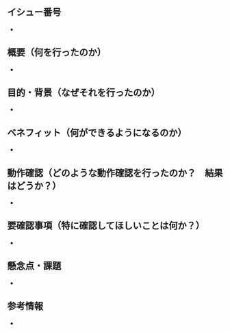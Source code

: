 ## イシュー番号

-

## 概要（何を行ったのか）

-

## 目的・背景（なぜそれを行ったのか）

-

## ベネフィット（何ができるようになるのか）

-

## 動作確認（どのような動作確認を行ったのか？　結果はどうか？）

-

## 要確認事項（特に確認してほしいことは何か？）

-

## 懸念点・課題

-

## 参考情報

-
